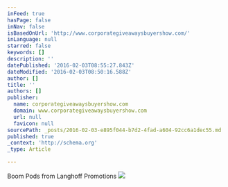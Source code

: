 ```yaml
---
inFeed: true
hasPage: false
inNav: false
isBasedOnUrl: 'http://www.corporategiveawaysbuyershow.com/'
inLanguage: null
starred: false
keywords: []
description: ''
datePublished: '2016-02-03T08:55:27.843Z'
dateModified: '2016-02-03T08:50:16.588Z'
author: []
title: ''
authors: []
publisher:
  name: corporategiveawaysbuyershow.com
  domain: www.corporategiveawaysbuyershow.com
  url: null
  favicon: null
sourcePath: _posts/2016-02-03-e895f044-b7d2-4fad-a604-92cc6a1dec55.md
published: true
_context: 'http://schema.org'
_type: Article

---
```

Boom Pods from Langhoff Promotions
![](http://www.corporategiveawaysbuyershow.com/uploads/2/3/8/8/2388646/639030.jpg)